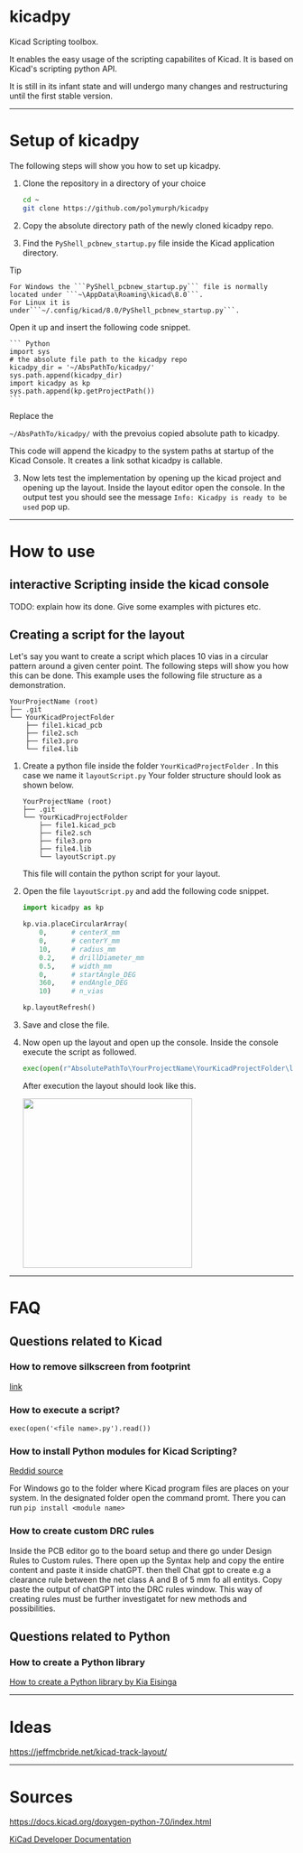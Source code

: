 # kicadpy

Kicad Scripting toolbox.

It enables the easy usage of the scripting capabilites of Kicad.
It is based on Kicad's scripting python API.

It is still in its infant state and will undergo many changes and restructuring until the first stable version.

---

# Setup of kicadpy

The following steps will show you how to set up kicadpy.

1.  Clone the repository in a directory of your choice
    ``` Bash
    cd ~
    git clone https://github.com/polymurph/kicadpy 
    ```
    
2.  Copy the absolute directory path of the newly cloned kicadpy
    repo.

3.  Find the ```PyShell_pcbnew_startup.py``` file inside the Kicad
    application directory.

> [!TIP]
>     For Windows the ```PyShell_pcbnew_startup.py``` file is normally located under ```~\AppData\Roaming\kicad\8.0```.
>     For Linux it is under```~/.config/kicad/8.0/PyShell_pcbnew_startup.py```.

Open it up and insert the following code snippet.

    ``` Python
    import sys
    # the absolute file path to the kicadpy repo
    kicadpy_dir = '~/AbsPathTo/kicadpy/'
    sys.path.append(kicadpy_dir)
    import kicadpy as kp
    sys.path.append(kp.getProjectPath())
    ```
    
Replace the 
    
```~/AbsPathTo/kicadpy/``` with the prevoius copied absolute path to kicadpy.

This code will append the kicadpy to the system paths at startup of the Kicad Console. It creates a link sothat kicadpy is callable.

3.  Now lets test the implementation by opening up the kicad project and opening
    up the layout. Inside the
    layout editor open the console. In the output test you should see the message ```Info: Kicadpy is ready to be used``` pop up.

----

# How to use

## interactive Scripting inside the kicad console

TODO: explain how its done. Give some examples with pictures etc.

## Creating a script for the layout

Let's say you want to create a script which places 10 vias in a
circular pattern around a given center point. The following steps will show you how this can be done.
This example uses the following file structure as a demonstration.

```
YourProjectName (root)
├── .git
└── YourKicadProjectFolder
    ├── file1.kicad_pcb
    ├── file2.sch
    ├── file3.pro
    └── file4.lib
```


1.  Create a python file inside the folder ```YourKicadProjectFolder``` .
    In this case we name it ```layoutScript.py```
    Your folder structure should look as shown below.
    ```
    YourProjectName (root)
    ├── .git
    └── YourKicadProjectFolder
        ├── file1.kicad_pcb
        ├── file2.sch
        ├── file3.pro
        ├── file4.lib
        └── layoutScript.py
    ```
    This file will contain the python script for your layout.
2.  Open the file ```layoutScript.py``` and add the following code
    snippet.
    ```Python
    import kicadpy as kp

    kp.via.placeCircularArray(
        0,      # centerX_mm
        0,      # centerY_mm
        10,     # radius_mm
        0.2,    # drillDiameter_mm
        0.5,    # width_mm
        0,      # startAngle_DEG
        360,    # endAngle_DEG
        10)     # n_vias

    kp.layoutRefresh()
    ```
3.  Save and close the file.
4.  Now open up the layout and open up the console. Inside the console execute
    the script as followed.
    ```Python
    exec(open(r"AbsolutePathTo\YourProjectName\YourKicadProjectFolder\layoutScript.py").read())
    ```
    After execution the layout should look like this.
    
    <img src="./resources/ViaCircularArrayExample.jpg" width="300" height="auto">

    

---

# FAQ

## Questions related to Kicad

### How to remove silkscreen from footprint

[link](https://maskset.net/kicad-pcbnew-scripting-removing-ref-des-from-silk-screen.html)

### How to execute a script?


```exec(open('<file name>.py').read())```

### How to install Python modules for Kicad Scripting?

[Reddid source](https://www.reddit.com/r/KiCad/comments/unl7s1/how_to_install_python_packages_for_kicad_scripting/)


For Windows go to the folder where Kicad program files are places on your system. In the designated folder open the command promt. There you can run ```pip install <module name>```

### How to create custom DRC rules

Inside the PCB editor go to the board setup and there go under Design Rules to Custom rules. There open up the Syntax help and copy the entire content and paste it inside chatGPT. then thell Chat gpt to create e.g a clearance rule between the net class A and B of 5 mm fo all entitys. Copy paste the output of chatGPT into the DRC rules window.
This way of creating rules must be further investigatet for new methods and possibilities.

## Questions related to Python

### How to create a Python library

[How to create a Python library by Kia Eisinga](https://medium.com/analytics-vidhya/how-to-create-a-python-library-7d5aea80cc3f)

---

# Ideas

https://jeffmcbride.net/kicad-track-layout/

---

# Sources
https://docs.kicad.org/doxygen-python-7.0/index.html

[KiCad Developer Documentation](https://dev-docs.kicad.org/en/)

